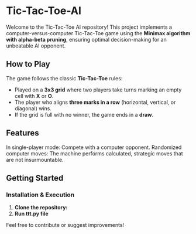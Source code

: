 # Tic-Tac-Toe-AI
Welcome to the Tic-Tac-Toe AI repository! This project implements a computer-versus-computer Tic-Tac-Toe game using the **Minimax algorithm with alpha-beta pruning**, ensuring optimal decision-making for an unbeatable AI opponent.  


## **How to Play**  

The game follows the classic **Tic-Tac-Toe** rules:  
- Played on a **3x3 grid** where two players take turns marking an empty cell with **X** or **O**.  
- The player who aligns **three marks in a row** (horizontal, vertical, or diagonal) wins.  
- If the grid is full with no winner, the game ends in a **draw**. 
## Features
In single-player mode: Compete with a computer opponent.
Randomized computer moves: The machine performs calculated, strategic moves that are not insurmountable.

## **Getting Started**  

### **Installation & Execution**  
1. **Clone the repository:**  
2. **Run ttt.py file**

Feel free to contribute or suggest improvements!
